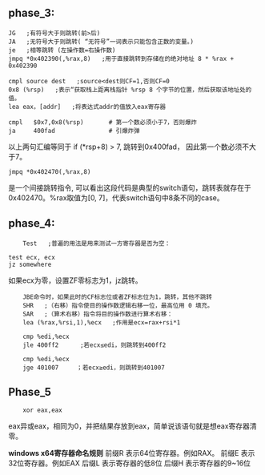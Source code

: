 phase_3:
-
    
    JG   ;有符号大于则跳转(前>后)
    JA   ;无符号大于则跳转( “无符号”一词表示只能包含正数的变量。)
    je   ;相等跳转 (左操作数=右操作数)
    jmpq *0x402390(,%rax,8)   ;用于直接跳转到存储在的绝对地址 8 * %rax + 0x402390

    cmpl source dest   ;source<dest则CF=1,否则CF=0
    0x8 (%rsp)   ;表示“获取栈上距离栈指针 %rsp 8 个字节的位置，然后获取该地址处的值。
    lea eax，[addr]   ;将表达式addr的值放入eax寄存器

```
cmpl   $0x7,0x8(%rsp)		# 第一个数必须小于7，否则爆炸
ja     400fad				# 引爆炸弹
```
以上两句汇编等同于 if (*rsp+8) > 7, 跳转到0x400fad， 因此第一个数必须不大于7。

```
jmpq *0x402470(,%rax,8)
```

是一个间接跳转指令, 可以看出这段代码是典型的switch语句，跳转表就存在于0x402470。%rax取值为[0, 7]，代表switch语句中8条不同的case。


phase_4:
-

        Test   ;普遍的用法是用来测试一方寄存器是否为空：
```
test ecx, ecx
jz somewhere
```
如果ecx为零，设置ZF零标志为1，jz跳转。

        JBE命令时，如果此时的CF标志位或者ZF标志位为1，跳转，其他不跳转
        SHR   ;（右移）指令使目的操作数逻辑右移一位，最高位用 0 填充。
        SAR   ;（算术右移）指令将目的操作数进行算术右移：
        lea (%rax,%rsi,1),%ecx   ;作用是ecx=rax+rsi*1

        cmp %edi,%ecx 
        jle 400ff2      ;若ecx≤edi，则跳转到400ff2

        cmp %edi,%ecx
        jge 401007     ；若ecx≥edi，则跳转到401007


Phase_5
-

		xor eax,eax
eax异或eax，相同为0，并把结果存放到eax，简单说该语句就是想eax寄存器清零。<br>

**windows x64寄存器命名规则**
		前缀R
		表示64位寄存器。例如RAX。
		前缀E
		表示32位寄存器。例如EAX
		后缀L
		表示寄存器的低8位
		后缀H
		表示寄存器的9~16位
